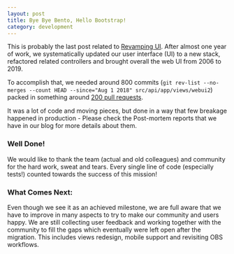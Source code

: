 ```yaml
---
layout: post
title: Bye Bye Bento, Hello Bootstrap!
category: development
---
```


This is probably the last post related to [Revamping UI](/2018/10/05/revaming-ui). After almost one year of work, we systematically updated our user interface (UI) to a new stack, refactored related controllers and brought overall the web UI from 2006 to 2019.

To accomplish that, we needed around 800 commits (`git rev-list --no-merges --count HEAD --since="Aug 1 2018" src/api/app/views/webui2`) packed in something around [200 pull requests]( https://github.com/openSUSE/open-build-service/issues?q=created%3A%3E%3D2018-09-01+is%3Amerged+label%3AFrontend ). 

It was a lot of code and moving pieces, but done in a way that few breakage happened in production - Please check the Post-mortem reports that we have in our blog for more details about them. 

### Well Done!

We would like to thank the team (actual and old colleagues) and community for the hard work, sweat and tears. Every single line of code (especially tests!) counted towards the success of this mission!

### What Comes Next:

Even though we see it as an achieved milestone, we are full aware that we have to improve in many aspects to try to make our community and users happy. We are still collecting user feedback and working together with the community to fill the gaps which eventually were left open after the migration. This includes views redesign, mobile support and revisiting OBS workflows. 
